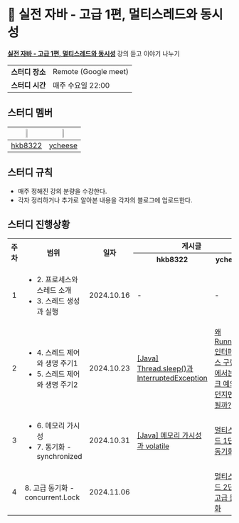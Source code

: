 # 💪 실전 자바 - 고급 1편, 멀티스레드와 동시성
**[실전 자바 - 고급 1편, 멀티스레드와 동시성](https://www.inflearn.com/course/%EA%B9%80%EC%98%81%ED%95%9C%EC%9D%98-%EC%8B%A4%EC%A0%84-%EC%9E%90%EB%B0%94-%EA%B3%A0%EA%B8%89-1/dashboard)** 강의 듣고 이야기 나누기

<table>
    <tr>
      <td><strong>스터디 장소</td>
      <td>Remote (Google meet)</td>
    </tr>
    <tr>
      <td><strong>스터디 시간</td>
      <td>매주 수요일 22:00</td>
    </tr>
</table> 
        
## 스터디 멤버
|<img src="https://avatars.githubusercontent.com/u/16659000?v=4" width="20%">|<img src="https://avatars.githubusercontent.com/u/81912261?v=4" width="20%">|
|:---:|:---:|
|[hkb8322](https://github.com/hkb8322)|[ycheese](https://github.com/ycheese)|

## 스터디 규칙
- 매주 정해진 강의 분량을 수강한다.
- 각자 정리하거나 추가로 알아본 내용을 각자의 블로그에 업로드한다.

## 스터디 진행상황
<table>
  <tr>
    <th rowspan="2">주차</th>
    <th rowspan="2">범위</th>
    <th rowspan="2">일자</th>
    <th colspan="2">게시글</th>
  </tr>
  <tr>
    <th>hkb8322</th>
    <th>ycheese</th>
  </tr>
  <tr>
    <td align="center">1</td>
    <td>
      <ul>
        <li>2. 프로세스와 스레드 소개</li>
        <li>3. 스레드 생성과 실행</li>
      </ul>
    </td>
    <td>2024.10.16</td>
    <td>-</td>
    <td>-</td>
  </tr>
  <tr>
    <td align="center">2</td>
    <td>
      <ul>
        <li>4. 스레드 제어와 생명 주기1</li>
        <li>5. 스레드 제어와 생명 주기2</li>
      </ul>
    </td>
    <td>2024.10.23</td>
    <td><a href="https://velog.io/@be_have98/Thread.sleep%EA%B3%BC-InterruptedException">[Java] Thread.sleep()과 InterruptedException</a></td>
    <td><a href="https://velog.io/@ychxexn/%EC%99%9C-Runnable-%EC%9D%B8%ED%84%B0%ED%8E%98%EC%9D%B4%EC%8A%A4-%EA%B5%AC%ED%98%84%EC%B2%B4%EC%97%90%EC%84%9C%EB%8A%94-%EC%B2%B4%ED%81%AC-%EC%98%88%EC%99%B8%EB%A5%BC-%EB%8D%98%EC%A7%80%EB%A9%B4-%EC%95%88%EB%90%A0%EA%B9%8C">왜 Runnable 인터페이스 구현체에서는 체크 예외를 던지면 안될까?</a></td>
  </tr>
  <tr>
    <td align="center">3</td>
    <td>
      <ul>
        <li>6. 메모리 가시성</li>
        <li>7. 동기화 - synchronized</li>
      </ul>
    </td>
    <td>2024.10.31</td>
    <td><a href="https://velog.io/@be_have98/Java-%EB%A9%94%EB%AA%A8%EB%A6%AC-%EA%B0%80%EC%8B%9C%EC%84%B1%EA%B3%BC-volatile">[Java] 메모리 가시성과 volatile</a></td>
    <td><a href="https://velog.io/@ychxexn/%EB%A9%80%ED%8B%B0%EC%8A%A4%EB%A0%88%EB%93%9C-1%EB%8B%A8%EA%B3%84-%EB%8F%99%EA%B8%B0%ED%99%94">멀티스레드 1단계 : 동기화</a></td>
  </tr>
<tr>
    <td align="center">4</td>
    <td>8. 고급 동기화 - concurrent.Lock</td>
    <td>2024.11.06</td>
    <td></td>
    <td><a href="https://velog.io/@ychxexn/%EB%A9%80%ED%8B%B0%EC%8A%A4%EB%A0%88%EB%93%9C-2%EB%8B%A8%EA%B3%84-%EA%B3%A0%EA%B8%89-%EB%8F%99%EA%B8%B0%ED%99%94">멀티스레드 2단계 : 고급 동기화</a></td>
  </tr>
</table>

